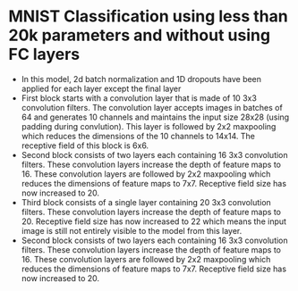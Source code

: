 # MNIST Classification using less than 20k parameters and without using FC layers
* In this model, 2d batch normalization and 1D dropouts have been applied for each layer except the final layer
* First block starts with a convolution layer that is made of 10 3x3 convolution filters. The convolution layer accepts images in batches of 64 and generates 10 channels and maintains the input size 28x28 (using padding during convlution). This layer is followed by 2x2 maxpooling which reduces the dimensions of the 10 channels to 14x14. The receptive field of this block is 6x6.
* Second block consists of two layers each containing 16 3x3 convolution filters. These convolution layers increase the depth of feature maps to 16. These convolution layers are followed by 2x2 maxpooling which reduces the dimensions of feature maps to 7x7. Receptive field size has now increased to 20.
* Third block consists of a single layer containing 20 3x3 convolution filters. These convolution layers increase the depth of feature maps to 20. Receptive field size has now increased to 22 which means the input image is still not entirely visible to the model from this layer.
* Second block consists of two layers each containing 16 3x3 convolution filters. These convolution layers increase the depth of feature maps to 16. These convolution layers are followed by 2x2 maxpooling which reduces the dimensions of feature maps to 7x7. Receptive field size has now increased to 20.
